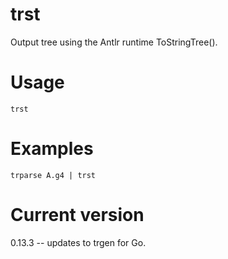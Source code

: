 # trst

Output tree using the Antlr runtime ToStringTree().

# Usage

    trst

# Examples

    trparse A.g4 | trst

# Current version

0.13.3 -- updates to trgen for Go.

